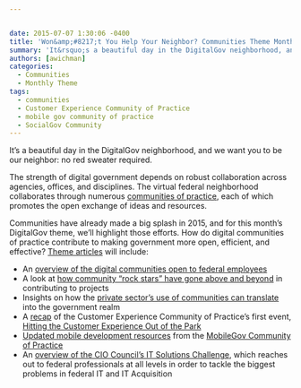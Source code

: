 ```yaml
---


date: 2015-07-07 1:30:06 -0400
title: 'Won&amp;#8217;t You Help Your Neighbor? Communities Theme Month on DigitalGov'
summary: 'It&rsquo;s a beautiful day in the DigitalGov neighborhood, and we want you to be our neighbor\: no red sweater required. The strength of digital government depends on robust collaboration across agencies, offices, and disciplines. The virtual federal neighborhood collaborates through numerous communities of practice, each of which promotes the open exchange of ideas and resources.'
authors: [awichman]
categories:
  - Communities
  - Monthly Theme
tags:
  - communities
  - Customer Experience Community of Practice
  - mobile gov community of practice
  - SocialGov Community
---
```


It’s a beautiful day in the DigitalGov neighborhood, and we want you to be our neighbor: no red sweater required.

The strength of digital government depends on robust collaboration across agencies, offices, and disciplines. The virtual federal neighborhood collaborates through numerous [communities of practice](https://www.WHATEVER/communities/), each of which promotes the open exchange of ideas and resources.

Communities have already made a big splash in 2015, and for this month’s DigitalGov theme, we’ll highlight those efforts. How do digital communities of practice contribute to making government more open, efficient, and effective? [Theme articles](https://www.WHATEVER/category/monthly-theme/) will include:

  * An [overview of the digital communities open to federal employees](https://www.WHATEVER/2015/07/31/an-overview-of-digital-communities/)
  * A look at [how community “rock stars” have gone above and beyond](https://www.WHATEVER/2015/07/30/community-rock-star-round-up/) in contributing to projects
  * Insights on how the [private sector’s use of communities can translate](https://www.WHATEVER/2015/07/15/whats-in-a-name-communities-in-the-public-and-private-sectors/) into the government realm
  * A [recap](https://www.WHATEVER/2015/07/22/how-the-nationals-customer-experience-principles-can-be-a-home-run-for-agencies/) of the Customer Experience Community of Practice’s first event, [Hitting the Customer Experience Out of the Park](https://www.WHATEVER/event/hitting-the-customer-experience-out-of-the-park/)
  * [Updated mobile development resources](https://www.WHATEVER/2015/07/31/help-us-add-resources-to-the-updated-mobile-user-experience-guidelines/) from the [MobileGov Community of Practice](https://www.WHATEVER/communities/mobile/)
  * An [overview of the CIO Council’s IT Solutions Challenge](https://www.WHATEVER/2015/07/28/solve-federal-govs-it-problems-through-cross-collaboration/), which reaches out to federal professionals at all levels in order to tackle the biggest problems in federal IT and IT Acquisition